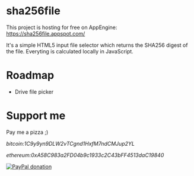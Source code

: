 # sha256file

This project is hosting for free on AppEngine: https://sha256file.appspot.com/

It's a simple HTML5 input file selector which returns the SHA256 digest of the file. Everyting is calculated locally in JavaScript.

# Roadmap

- Drive file picker

# Support me

Pay me a pizza ;)

*bitcoin:1C9y9yn9DLW2vTCgnd1HxfM7ndCMJup2YL*

*ethereum:0xA58C983a2FD04b9c1933c2C43bFF4513daC19840*


[![PayPal donation][2]][1] 

[1]: https://www.paypal.com/cgi-bin/webscr?cmd=_donations&business=32GZMQ9WUGF2N&lc=GB&item_name=Better%20download%20all%20attachments%20for%20Gmail%e2%84%a2&currency_code=EUR&bn=PP%2dDonationsBF%3abtn_donate_LG%2egif%3aNonHosted
  [2]: https://www.paypalobjects.com/en_GB/i/btn/btn_donate_LG.gif (PayPal donation)